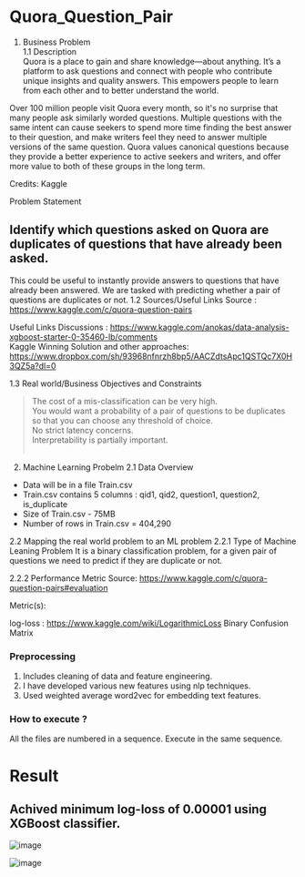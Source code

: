 # Quora_Question_Pair

1. Business Problem </br>
1.1 Description </br>
Quora is a place to gain and share knowledge—about anything. It’s a platform to ask questions and connect with people who contribute unique insights and quality answers. This empowers people to learn from each other and to better understand the world.

Over 100 million people visit Quora every month, so it's no surprise that many people ask similarly worded questions. Multiple questions with the same intent can cause seekers to spend more time finding the best answer to their question, and make writers feel they need to answer multiple versions of the same question. Quora values canonical questions because they provide a better experience to active seekers and writers, and offer more value to both of these groups in the long term.


Credits: Kaggle </br>

Problem Statement </br>

## Identify which questions asked on Quora are duplicates of questions that have already been asked.
This could be useful to instantly provide answers to questions that have already been answered.
We are tasked with predicting whether a pair of questions are duplicates or not.
1.2 Sources/Useful Links
Source : https://www.kaggle.com/c/quora-question-pairs

Useful Links
Discussions : https://www.kaggle.com/anokas/data-analysis-xgboost-starter-0-35460-lb/comments </br>
Kaggle Winning Solution and other approaches: https://www.dropbox.com/sh/93968nfnrzh8bp5/AACZdtsApc1QSTQc7X0H3QZ5a?dl=0

1.3 Real world/Business Objectives and Constraints </br>
> The cost of a mis-classification can be very high. </br>
> You would want a probability of a pair of questions to be duplicates so that you can choose any threshold of choice.</br>
> No strict latency concerns. </br>
> Interpretability is partially important.</br></br>
2. Machine Learning Probelm
2.1 Data Overview
- Data will be in a file Train.csv
- Train.csv contains 5 columns : qid1, qid2, question1, question2, is_duplicate
- Size of Train.csv - 75MB
- Number of rows in Train.csv = 404,290

2.2 Mapping the real world problem to an ML problem
2.2.1 Type of Machine Leaning Problem
It is a binary classification problem, for a given pair of questions we need to predict if they are duplicate or not.

2.2.2 Performance Metric
Source: https://www.kaggle.com/c/quora-question-pairs#evaluation

Metric(s):

log-loss : https://www.kaggle.com/wiki/LogarithmicLoss
Binary Confusion Matrix

### Preprocessing
1. Includes cleaning of data and feature engineering.
2. I have developed various new features using nlp techniques.
3. Used weighted average word2vec for embedding text features.

### How to execute ?
All the files are numbered in a sequence. Execute in the same sequence.

# Result
## Achived minimum log-loss of 0.00001 using XGBoost classifier.

![image](https://user-images.githubusercontent.com/22805226/161064591-abad8027-390f-460b-bc07-664f4f799b7b.png)

![image](https://user-images.githubusercontent.com/22805226/161064705-9390c7f3-a347-4427-8981-d1bba4fe6b0d.png)

